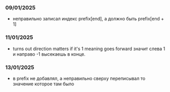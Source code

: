 ### 09/01/2025
- неправильно записал индекс prefix[end], а должно быть prefix[end + 1]

### 11/01/2025
- turns out direction matters if it's 1 meaning goes forward значит слева 1 и направо -1 высекаешь в конце.

### 13/01/2025
- в prefix не добавлял, а неправильно сверху переписывал то значение которое там было